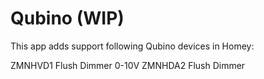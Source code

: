 ﻿# Qubino (WIP)

This app adds support following Qubino devices in Homey:

ZMNHVD1 Flush Dimmer 0-10V
ZMNHDA2 Flush Dimmer

